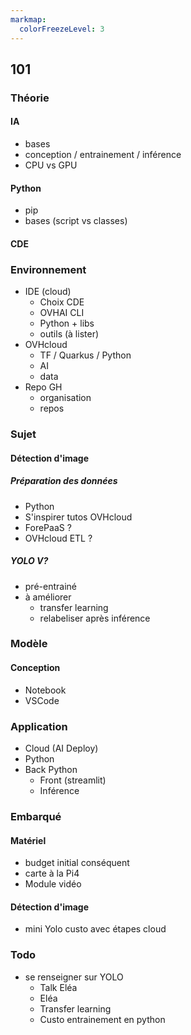 ```yaml
---
markmap:
  colorFreezeLevel: 3
---
```


<!-- To view the graphical version use Makmap plugin: https://marketplace.visualstudio.com/items?itemName=gera2ld.markmap-vscode or the web site/ CLI : https://markmap.js.org -->

## 101

### Théorie
#### IA
 - bases
 - conception / entrainement / inférence
 - CPU vs GPU
 
#### Python
 - pip
 - bases (script vs classes)

#### CDE

### Environnement
 - IDE (cloud)
   - Choix CDE
   - OVHAI CLI
   - Python + libs
   - outils (à lister)
 - OVHcloud
   - TF / Quarkus / Python
   - AI
   - data
 - Repo GH
   - organisation
   - repos

### Sujet
#### Détection d'image
##### Préparation des données
 - Python
 - S'inspirer tutos OVHcloud
 - ForePaaS ?
 - OVHcloud ETL ?

##### YOLO V?
 - pré-entrainé 
 - à améliorer 
   - transfer learning
   - relabeliser après inférence 

### Modèle
 
#### Conception
 - Notebook
 - VSCode

### Application
 - Cloud (AI Deploy)
 - Python
 - Back Python
   - Front (streamlit)
   - Inférence

### Embarqué

#### Matériel
 - budget initial conséquent
 - carte à la Pi4
 - Module vidéo

#### Détection d'image
 - mini Yolo custo avec étapes cloud

### Todo
 - se renseigner sur YOLO 
   - Talk Eléa
   - Eléa
   - Transfer learning
   - Custo entrainement en python